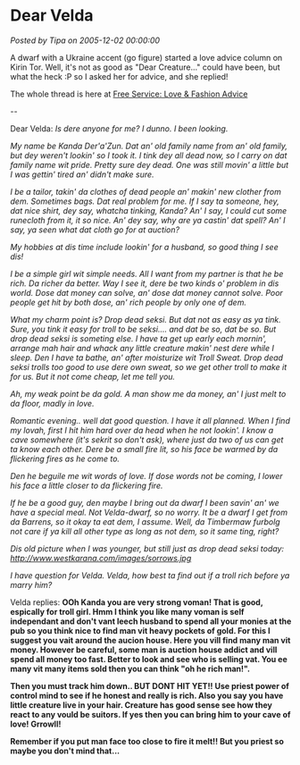 # Dear Velda

*Posted by Tipa on 2005-12-02 00:00:00*

A dwarf with a Ukraine accent (go figure) started a love advice column on Kirin Tor. Well, it's not as good as "Dear Creature..." could have been, but what the heck :P so I asked her for advice, and she replied!

The whole thread is here at [Free Service: Love & Fashion Advice](http://forums.worldofwarcraft.com/thread.aspx?FN=wow-realm-kirintor&T=10367&P=1)

--

Dear Velda: *Is dere anyone for me? I dunno. I been looking.*

 *My name be Kanda Der'a'Zun. Dat an' old family name from an' old family, but dey weren't lookin' so I took it. I tink dey all dead now, so I carry on dat family name wit pride. Pretty sure dey dead. One was still movin' a little but I was gettin' tired an' didn't make sure.*

 *I be a tailor, takin' da clothes of dead people an' makin' new clother from dem. Sometimes bags. Dat real problem for me. If I say ta someone, hey, dat nice shirt, dey say, whatcha tinking, Kanda? An' I say, I could cut some runecloth from it, it so nice. An' dey say, why are ya castin' dat spell? An' I say, ya seen what dat cloth go for at auction?*

 *My hobbies at dis time include lookin' for a husband, so good thing I see dis!*

 *I be a simple girl wit simple needs. All I want from my partner is that he be rich. Da richer da better. Way I see it, dere be two kinds o' problem in dis world. Dose dat money can solve, an' dose dat money cannot solve. Poor people get hit by both dose, an' rich people by only one of dem.*

 *What my charm point is? Drop dead seksi. But dat not as easy as ya tink. Sure, you tink it easy for troll to be seksi.... and dat be so, dat be so. But drop dead seksi is someting else. I have ta get up early each mornin', arrange mah hair and whack any little creature makin' nest dere while I sleep. Den I have ta bathe, an' after moisturize wit Troll Sweat. Drop dead seksi trolls too good to use dere own sweat, so we get other troll to make it for us. But it not come cheap, let me tell you.*

 *Ah, my weak point be da gold. A man show me da money, an' I just melt to da floor, madly in love.*

 *Romantic evening.. well dat good question. I have it all planned. When I find my lovah, first I hit him hard over da head when he not lookin'. I know a cave somewhere (it's sekrit so don't ask), where just da two of us can get ta know each other. Dere be a small fire lit, so his face be warmed by da flickering fires as he come to.*

 *Den he beguile me wit words of love. If dose words not be coming, I lower his face a little closer to da flickering fire.*

 *If he be a good guy, den maybe I bring out da dwarf I been savin' an' we have a special meal. Not Velda-dwarf, so no worry. It be a dwarf I get from da Barrens, so it okay ta eat dem, I assume. Well, da Timbermaw furbolg not care if ya kill all other type as long as not dem, so it same ting, right?*

 *Dis old picture when I was younger, but still just as drop dead seksi today: http://www.westkarana.com/images/sorrows.jpg*

 *I have question for Velda. Velda, how best ta find out if a troll rich before ya marry him?* 

Velda replies: **OOh Kanda you are very strong voman! That is good, espically for troll girl. Hmm I think you like many voman is self independant and don't vant leech husband to spend all your monies at the pub so you think nice to find man vit heavy pockets of gold. For this I suggest you vait around the aucion house. Here you vill find many man vit money. However be careful, some man is auction house addict and vill spend all money too fast. Better to look and see who is selling vat. You ee many vit many items sold then you can think "oh he rich man!".**

**Then you must track him down.. BUT DONT HIT YET!! Use priest power of control mind to see if he honest and really is rich. Also you say you have little creature live in your hair. Creature has good sense see how they react to any vould be suitors. If yes then you can bring him to your cave of love! Grrowll!**

**Remember if you put man face too close to fire it melt!! But you priest so maybe you don't mind that...**
